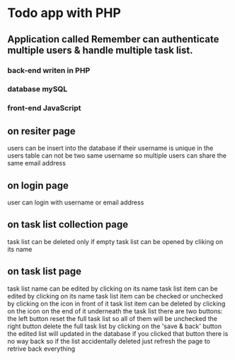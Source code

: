 # Todo app with PHP

## Application called Remember can authenticate multiple users & handle multiple task list.

### back-end writen in PHP
### database mySQL
### front-end JavaScript

## on resiter page
users can be insert into the database if their username is unique
in the users table can not be two same username
so multiple users can share the same email address

## on login page
user can login with username or email address

## on task list collection page
task list can be deleted only if empty
task list can be opened by cliking on its name

## on task list page
task list name can be edited by clicking on its name
task list item can be edited by clicking on its name
task list item can be checked or unchecked by clicking on the icon in front of it
task list item can be deleted by clicking on the icon on the end of it
underneath the task list there are two buttons:
the left button reset the full task list so all of them will be unchecked
the right button delete the full task list
by clicking on the 'save & back' button the edited list will updated in the database
if you clicked that button there is no way back
so if the list accidentally deleted just refresh the page to retrive back everything

